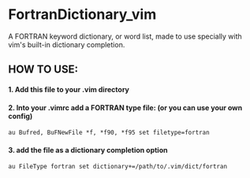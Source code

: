 # FortranDictionary_vim
A FORTRAN keyword dictionary, or word list, made to use specially with vim's built-in dictionary completion.

## HOW TO USE:
#### 1. Add this file to your .vim directory

#### 2. Into your .vimrc add a FORTRAN type file: (or you can use your own config)
```
au Bufred, BuFNewFile *f, *f90, *f95 set filetype=fortran
```

#### 3. add the file as a dictionary completion option
```
au FileType fortran set dictionary+=/path/to/.vim/dict/fortran
```
